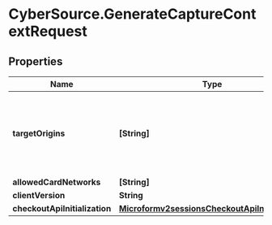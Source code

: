 # CyberSource.GenerateCaptureContextRequest

## Properties
Name | Type | Description | Notes
------------ | ------------- | ------------- | -------------
**targetOrigins** | **[String]** | The merchant origin domain (e.g. https://example.com) used to initiate microform Integration. Required to comply with CORS and CSP standards. | [optional] 
**allowedCardNetworks** | **[String]** |  | [optional] 
**clientVersion** | **String** |  | [optional] 
**checkoutApiInitialization** | [**Microformv2sessionsCheckoutApiInitialization**](Microformv2sessionsCheckoutApiInitialization.md) |  | [optional] 


